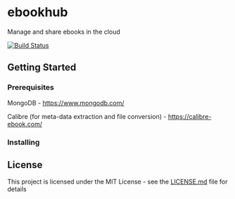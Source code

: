 # ebookhub
Manage and share ebooks in the cloud

[![Build Status](https://travis-ci.org/sdeu/ebookhub.svg?branch=master)](https://travis-ci.org/sdeu/ebookhub)

## Getting Started

### Prerequisites

MongoDB - https://www.mongodb.com/

Calibre (for meta-data extraction and file conversion) - https://calibre-ebook.com/

### Installing

## License

This project is licensed under the MIT License - see the [LICENSE.md](LICENSE.md) file for details


